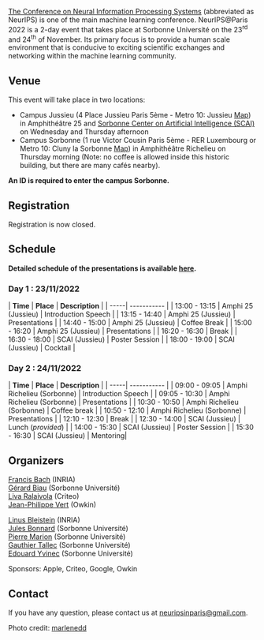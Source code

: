 <a href="https://nips.cc/">The Conference on Neural Information Processing Systems</a> (abbreviated as NeurIPS) is one of the main machine learning conference. NeurIPS@Paris 2022 is a 2-day event that takes place at Sorbonne Université on the 23<sup>rd</sup> and 24<sup>th</sup> of November. Its primary focus is to provide a human scale environment that is conducive to exciting scientific exchanges and networking within the machine learning community. 

## Venue

This event will take place in two locations: 
<ul>
	<li> Campus Jussieu (4 Place Jussieu Paris 5ème - Metro 10: Jussieu <a href="docs/assets/plan_neurips2022v2.jpg"> Map</a>) in Amphithéâtre 25 and <a href="https://scai.sorbonne-universite.fr">Sorbonne Center on Artificial Intelligence (SCAI)</a> on Wednesday and Thursday afternoon </li>
	<li> Campus Sorbonne (1 rue Victor Cousin Paris 5ème - RER Luxembourg or Metro 10: Cluny la Sorbonne <a href="docs/assets/sorbonne.png">Map</a>) in Amphithéâtre Richelieu on Thursday morning (Note: no coffee is allowed inside this historic building, but there are many cafés nearby). </li>
</ul>

**An ID is required to enter the campus Sorbonne.**

<!---
![map](/docs/assets/plan_neurips2022v2.jpg)
![map](/docs/assets/sorbonne.png)
--->

## Registration

Registration is now closed.

## Schedule

**Detailed schedule of the presentations is available [here](https://docs.google.com/spreadsheets/d/1ww7IBYRAGV4p4mjcg1i3hpU21kEmP5pdj30N_ewnIJY/edit?usp=sharing).**

### Day 1 : 23/11/2022

| **Time** | **Place** | **Description** |
| -----| ----------- |
| 13:00 - 13:15 | Amphi 25 (Jussieu) |  Introduction Speech |
| 13:15 - 14:40 | Amphi 25 (Jussieu) | Presentations |
| 14:40 - 15:00 | Amphi 25 (Jussieu) | Coffee Break |
| 15:00 - 16:20 | Amphi 25 (Jussieu) | Presentations |
| 16:20 - 16:30 | Break |
| 16:30 - 18:00 | SCAI (Jussieu) | Poster Session |
| 18:00 - 19:00 | SCAI (Jussieu) | Cocktail |

### Day 2 : 24/11/2022


| **Time** | **Place** | **Description** |
| -----| ----------- |
| 09:00 - 09:05 | Amphi Richelieu (Sorbonne) | Introduction Speech |
| 09:05 - 10:30 | Amphi Richelieu (Sorbonne) | Presentations |
| 10:30 - 10:50 | Amphi Richelieu (Sorbonne) | Coffee break |
| 10:50 - 12:10 | Amphi Richelieu (Sorbonne) | Presentations |
| 12:10 - 12:30 | Break |
| 12:30 - 14:00 | SCAI (Jussieu) | Lunch (_provided_) |
| 14:00 - 15:30 | SCAI (Jussieu) | Poster Session |
| 15:30 - 16:30 | SCAI (Jussieu) | Mentoring|

<!---
## Covid regulations

**In order to access the conference, people need to comply with the regulation of Sorbonne Université and be equipped with a “pass sanitaire”.** You therefore need to be able to present a vaccination certificate or up to date negative test certificate or proof of having recovered from Covid. More information on this [here](https://www.gouvernement.fr/info-coronavirus).
-->

## Organizers

[Francis Bach](https://www.di.ens.fr/~fbach/) (INRIA) <br>
[Gérard Biau](https://www.lpsm.paris/pageperso/biau/) (Sorbonne Université)<br>
[Liva Ralaivola](https://pageperso.lif.univ-mrs.fr/~liva.ralaivola/doku.php) (Criteo) <br>
[Jean-Philippe Vert](https://members.cbio.mines-paristech.fr/~jvert/) (Owkin)

[Linus Bleistein](https://team.inria.fr/heka/team-members/bleistein/) (INRIA)<br>
[Jules Bonnard](https://www.isir.upmc.fr/personnel/bonnard/) (Sorbonne Université)<br>
[Pierre Marion](https://pierremarion23.github.io) (Sorbonne Université)<br>
[Gauthier Tallec](https://www.isir.upmc.fr/personnel/tallec/) (Sorbonne Université)<br>
[Edouard Yvinec](https://www.isir.upmc.fr/personnel/yvinec/) (Sorbonne Université)

Sponsors: Apple, Criteo, Google, Owkin

## Contact

If you have any question, please contact us at [neuripsinparis@gmail.com](mailto:neuripsinparis@gmail.com).


Photo credit: [marlenedd](https://www.flickr.com/photos/24241643@N00/49478118648)
